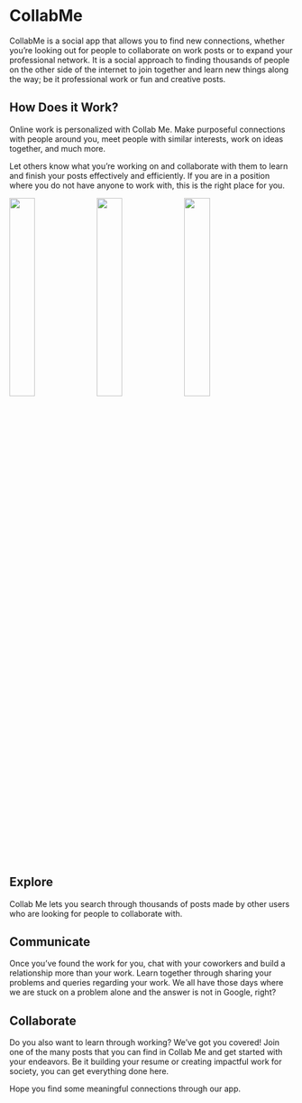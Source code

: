# CollabMe

CollabMe is a social app that allows you to find new connections, whether you’re looking out for people to collaborate on work posts or to expand your professional network. It is a social approach to finding thousands of people on the other side of the internet to join together and learn new things along the way; be it professional work or fun and creative posts.

## How Does it Work?

Online work is personalized with Collab Me. Make purposeful connections with people around you, meet people with similar interests, work on ideas together, and much more.

Let others know what you’re working on and collaborate with them to learn and finish your posts effectively and efficiently. If you are in a position where you do not have anyone to work with, this is the right place for you.

<div float="left">
  <img width="30%" src="https://firebasestorage.googleapis.com/v0/b/codesqaure.appspot.com/o/images%2Fscreenshots%2Fscreenshot_filter.jpeg?alt=media&token=47ff319c-0c6d-4c65-bf58-ef5248f6ed0b">
  <img width="30%" src="https://firebasestorage.googleapis.com/v0/b/codesqaure.appspot.com/o/images%2Fscreenshots%2Fscreenshot_join_post.jpeg?alt=media&token=4e1d92c4-d08f-44c9-9da7-d6f27dda52a4">
  <img width="30%" src="https://firebasestorage.googleapis.com/v0/b/codesqaure.appspot.com/o/images%2Fscreenshots%2Fscreenshot_chat.jpeg?alt=media&token=4f7492ef-2b9b-41fc-b1c6-11eff4c81903">
</div>

## Explore
Collab Me lets you search through thousands of posts made by other users who are looking for people to collaborate with.

## Communicate
Once you’ve found the work for you, chat with your coworkers and build a relationship more than your work. Learn together through sharing your problems and queries regarding your work. We all have those days where we are stuck on a problem alone and the answer is not in Google, right?

## Collaborate
Do you also want to learn through working? We’ve got you covered! Join one of the many posts that you can find in Collab Me and get started with your endeavors. Be it building your resume or creating impactful work for society, you can get everything done here.

Hope you find some meaningful connections through our app.
